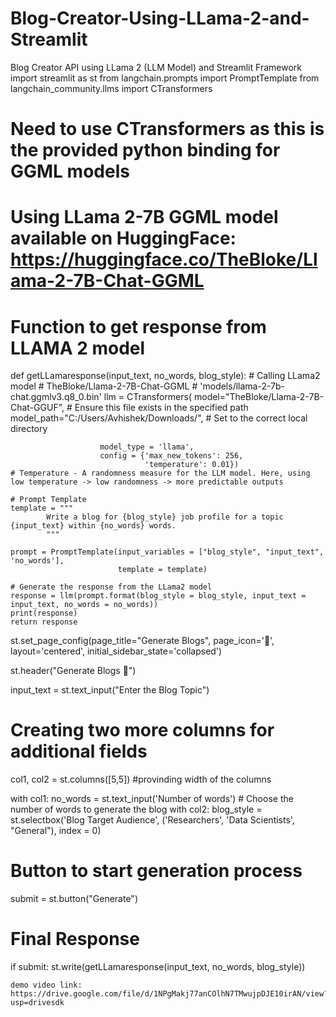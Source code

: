 # Blog-Creator-Using-LLama-2-and-Streamlit
Blog Creator API using LLama 2 (LLM Model) and Streamlit Framework
import streamlit as st
from langchain.prompts import PromptTemplate
from langchain_community.llms import CTransformers
# Need to use CTransformers as this is the provided python binding for GGML models 
# Using LLama 2-7B GGML model available on HuggingFace: https://huggingface.co/TheBloke/Llama-2-7B-Chat-GGML
# Function to get response from LLAMA 2 model
def getLLamaresponse(input_text, no_words, blog_style):
    # Calling LLama2 model
    # TheBloke/Llama-2-7B-Chat-GGML
    # 'models/llama-2-7b-chat.ggmlv3.q8_0.bin'
    llm = CTransformers(
    model="TheBloke/Llama-2-7B-Chat-GGUF",  # Ensure this file exists in the specified path
    model_path="C:/Users/Avhishek/Downloads/",  # Set to the correct local directory

                        model_type = 'llama',
                        config = {'max_new_tokens': 256,
                                  'temperature': 0.01})
    # Temperature - A randomness measure for the LLM model. Here, using low temperature -> low randomness -> more predictable outputs

    # Prompt Template
    template = """
            Write a blog for {blog_style} job profile for a topic {input_text} within {no_words} words.
            """

    prompt = PromptTemplate(input_variables = ["blog_style", "input_text", 'no_words'],
                            template = template)
    
    # Generate the response from the LLama2 model
    response = llm(prompt.format(blog_style = blog_style, input_text = input_text, no_words = no_words))
    print(response)
    return response
st.set_page_config(page_title="Generate Blogs", 
                    page_icon='🤖', 
                    layout='centered', 
                    initial_sidebar_state='collapsed')

st.header("Generate Blogs 🤖")

input_text = st.text_input("Enter the Blog Topic")

# Creating two more columns for additional fields

col1, col2 = st.columns([5,5]) #provinding width of the columns

with col1:
    no_words = st.text_input('Number of words') # Choose the number of words to generate the blog
with col2:
    blog_style = st.selectbox('Blog Target Audience', ('Researchers', 'Data Scientists', "General"), index = 0)

# Button to start generation process
submit = st.button("Generate")

# Final Response
if submit:
    st.write(getLLamaresponse(input_text, no_words, blog_style))

    demo video link:
    https://drive.google.com/file/d/1NPgMakj77anCOlhN7TMwujpDJE10irAN/view?usp=drivesdk
